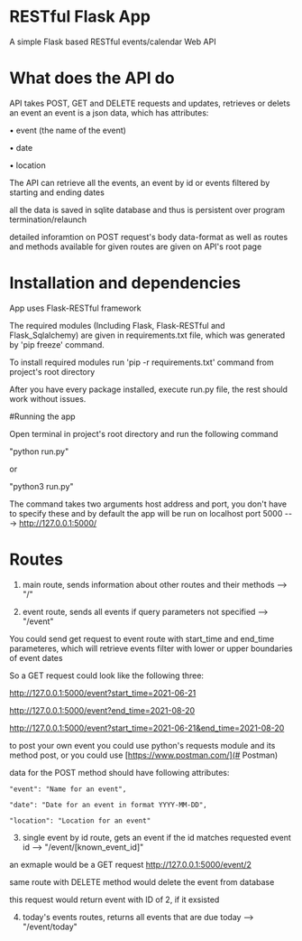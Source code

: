 # RESTful Flask App
A simple Flask based RESTful events/calendar Web API

# What does the API do

API takes POST, GET and DELETE requests and updates, retrieves or delets an event 
an event is a json data, which has attributes:

• event (the name of the event)

• date 

• location

The API can retrieve all the events, an event by id or events filtered by starting and ending dates

all the data is saved in sqlite database and thus is persistent over program termination/relaunch

detailed inforamtion on POST request's body data-format as well as routes and methods available for given routes are given on API's root page

# Installation and dependencies

App uses Flask-RESTful framework

The required modules (Including Flask, Flask-RESTful and Flask_Sqlalchemy) are given in requirements.txt file, which was generated by 'pip freeze' command.

To install required modules run 'pip -r requirements.txt' command from project's root directory

After you have every package installed, execute run.py file, the rest should work without issues.



#Running the app

Open terminal in project's root directory and run the following command

"python run.py"

or

"python3 run.py"

The command takes two arguments host address and port,
you don't have to specify these and by default the app will be run on localhost port 5000 ---> http://127.0.0.1:5000/


# Routes

1) main route, sends information about other routes and their methods --> "/"


2) event route, sends all events if query parameters not specified -->  "/event"
  
  You could send get request to event route with start_time and end_time parameteres,
  which will retrieve events filter with lower or upper boundaries of event dates
  
  So a GET request could look like the following three:
  
  http://127.0.0.1:5000/event?start_time=2021-06-21   
  
  http://127.0.0.1:5000/event?end_time=2021-08-20
  
  http://127.0.0.1:5000/event?start_time=2021-06-21&end_time=2021-08-20
  
  to post your own event you could use python's requests module and its method post, or you could use [https://www.postman.com/](# Postman)
  
 
  
  data for the POST method should have following attributes:
  
    "event": "Name for an event",
    
    "date": "Date for an event in format YYYY-MM-DD",
    
    "location": "Location for an event"
    
    
3) single event by id route, gets an event if the id matches requested event id --> "/event/[known_event_id]"
  
  an exmaple would be a GET request http://127.0.0.1:5000/event/2 
  
  same route with DELETE method would delete the event from database
  
  this request would return event with ID of 2, if it exsisted
  
  
4) today's events routes, returns all events that are due today --> "/event/today"

